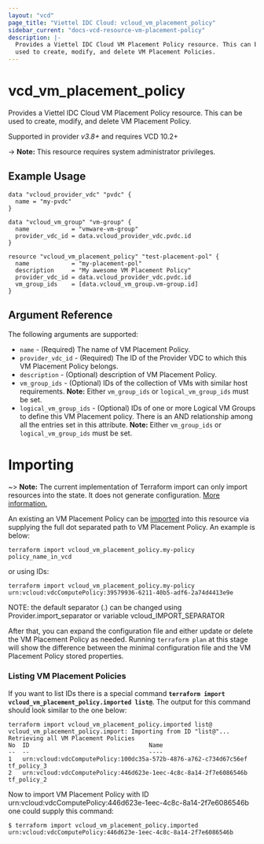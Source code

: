 ```yaml
---
layout: "vcd"
page_title: "Viettel IDC Cloud: vcloud_vm_placement_policy"
sidebar_current: "docs-vcd-resource-vm-placement-policy"
description: |-
  Provides a Viettel IDC Cloud VM Placement Policy resource. This can be
  used to create, modify, and delete VM Placement Policies.
---
```


# vcd\_vm\_placement\_policy

Provides a Viettel IDC Cloud VM Placement Policy resource. This can be used to create, modify, and delete VM Placement Policy.

Supported in provider *v3.8+* and requires VCD 10.2+

-> **Note:** This resource requires system administrator privileges.

## Example Usage

```hcl
data "vcloud_provider_vdc" "pvdc" {
  name = "my-pvdc"
}

data "vcloud_vm_group" "vm-group" {
  name            = "vmware-vm-group"
  provider_vdc_id = data.vcloud_provider_vdc.pvdc.id
}

resource "vcloud_vm_placement_policy" "test-placement-pol" {
  name            = "my-placement-pol"
  description     = "My awesome VM Placement Policy"
  provider_vdc_id = data.vcloud_provider_vdc.pvdc.id
  vm_group_ids    = [data.vcloud_vm_group.vm-group.id]
}
```
## Argument Reference

The following arguments are supported:

* `name` - (Required) The name of VM Placement Policy.
* `provider_vdc_id` - (Required) The ID of the Provider VDC to which this VM Placement Policy belongs.
* `description` - (Optional) description of VM Placement Policy.
* `vm_group_ids` - (Optional) IDs of the collection of VMs with similar host requirements. **Note:** Either `vm_group_ids` or `logical_vm_group_ids` must be set.
* `logical_vm_group_ids` - (Optional) IDs of one or more Logical VM Groups to define this VM Placement policy. There is an AND relationship among all the entries set in this attribute. **Note:** Either `vm_group_ids` or `logical_vm_group_ids` must be set.

# Importing

~> **Note:** The current implementation of Terraform import can only import resources into the state.
It does not generate configuration. [More information.](https://www.terraform.io/docs/import/)

An existing an VM Placement Policy can be [imported][docs-import] into this resource
via supplying the full dot separated path to VM Placement Policy. An example is
below:

```
terraform import vcloud_vm_placement_policy.my-policy policy_name_in_vcd
```
or using IDs:
```
terraform import vcloud_vm_placement_policy.my-policy urn:vcloud:vdcComputePolicy:39579936-6211-40b5-adf6-2a74d4413e9e
```

NOTE: the default separator (.) can be changed using Provider.import_separator or variable vcloud_IMPORT_SEPARATOR

[docs-import]:https://www.terraform.io/docs/import/

After that, you can expand the configuration file and either update or delete the VM Placement Policy as needed. Running `terraform plan`
at this stage will show the difference between the minimal configuration file and the VM Placement Policy stored properties.

### Listing VM Placement Policies

If you want to list IDs there is a special command **`terraform import vcloud_vm_placement_policy.imported list@`**. 
The output for this command should look similar to the one below:

```
terraform import vcloud_vm_placement_policy.imported list@
vcloud_vm_placement_policy.import: Importing from ID "list@"...
Retrieving all VM Placement Policies
No	ID									Name	
--	--									----	
1	urn:vcloud:vdcComputePolicy:100dc35a-572b-4876-a762-c734d67c56ef	tf_policy_3
2	urn:vcloud:vdcComputePolicy:446d623e-1eec-4c8c-8a14-2f7e6086546b	tf_policy_2

```

Now to import VM Placement Policy with ID urn:vcloud:vdcComputePolicy:446d623e-1eec-4c8c-8a14-2f7e6086546b one could supply this command:

```shell
$ terraform import vcloud_vm_placement_policy.imported urn:vcloud:vdcComputePolicy:446d623e-1eec-4c8c-8a14-2f7e6086546b
```
